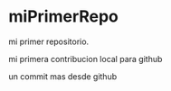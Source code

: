 # miPrimerRepo

mi primer repositorio.

mi primera contribucion local para github 

un commit mas desde github 
